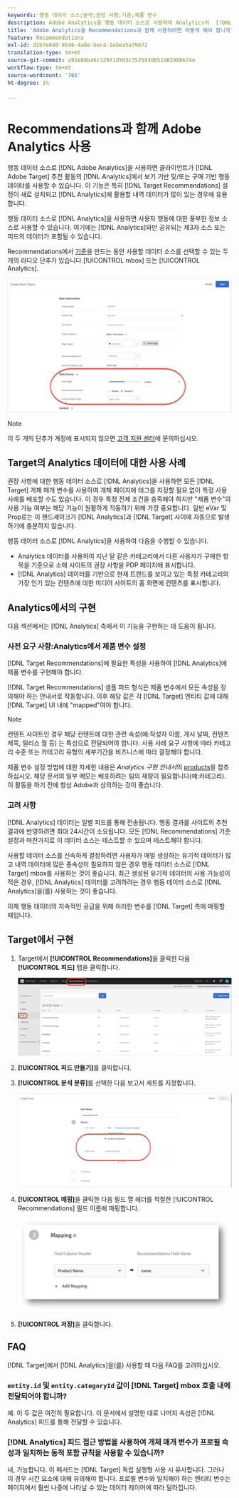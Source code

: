 ```yaml
---
keywords: 행동 데이터 소스;분석;권장 사항;기준;제품 변수
description: Adobe Analytics을 행동 데이터 소스로 사용하여 Analytics의  [!DNL Target] Recommendations에서 보기 기반 및/또는 구매 기반 행동 데이터를 사용하는 방법을 알아봅니다.
title: 'Adobe Analytics을 Recommendations과 함께 사용하려면 어떻게 해야 합니까? [!DNL Target] '
feature: Recommendations
exl-id: d2b7e840-9546-4a8e-bec4-1ebea5a79672
translation-type: tm+mt
source-git-commit: a92e88b46c72971d5d3c752593d651d8290b674e
workflow-type: tm+mt
source-wordcount: '765'
ht-degree: 1%

---
```


# Recommendations과 함께 Adobe Analytics 사용

행동 데이터 소스로 [!DNL Adobe Analytics]을 사용하면 클라이언트가 [!DNL Adobe Target] 추천 활동의 [!DNL Analytics]에서 보기 기반 및/또는 구매 기반 행동 데이터를 사용할 수 있습니다. 이 기능은 특히 [!DNL Target Recommendations] 설정이 새로 설치되고 [!DNL Analytics]에 활용할 내역 데이터가 많이 있는 경우에 유용합니다.

행동 데이터 소스로 [!DNL Analytics]을 사용하면 사용자 행동에 대한 풍부한 정보 소스로 사용할 수 있습니다. 여기에는 [!DNL Analytics]와만 공유되는 제3자 소스 또는 피드의 데이터가 포함될 수 있습니다.

Recommendations에서 [기준](/help/c-recommendations/c-algorithms/create-new-algorithm.md)을 만드는 동안 사용할 데이터 소스를 선택할 수 있는 두 개의 라디오 단추가 있습니다.[!UICONTROL mbox] 또는 [!UICONTROL Analytics].

![행동 데이터 소스 버튼](/help/c-recommendations/c-algorithms/assets/behavioral-data-source.png)

>[!NOTE]
>
>이 두 개의 단추가 계정에 표시되지 않으면 [고객 지원 센터](/help/cmp-resources-and-contact-information.md#reference_ACA3391A00EF467B87930A450050077C)에 문의하십시오.

## Target의 Analytics 데이터에 대한 사용 사례

권장 사항에 대한 행동 데이터 소스로 [!DNL Analytics]을 사용하면 모든 [!DNL Target] 개체 매개 변수를 사용하여 개체 페이지에 태그를 지정할 필요 없이 특정 사용 사례를 배포할 수도 있습니다. 이 경우 특정 전제 조건을 충족해야 하지만 &quot;제품 변수&quot;의 사용 가능 여부는 해당 기능이 원활하게 작동하기 위해 가장 중요합니다. 일반 eVar 및 Prop로는 이 핸드셰이크가 [!DNL Analytics]과 [!DNL Target] 사이에 자동으로 발생하기에 충분하지 않습니다.

행동 데이터 소스로 [!DNL Analytics]을 사용하여 다음을 수행할 수 있습니다.

* Analytics 데이터를 사용하여 지난 달 같은 카테고리에서 다른 사용자가 구매한 항목을 기준으로 소매 사이트의 권장 사항을 PDP 페이지에 표시합니다.
* [!DNL Analytics] 데이터를 기반으로 현재 트렌드를 보이고 있는 특정 카테고리의 가장 인기 있는 컨텐츠에 대한 미디어 사이트의 홈 화면에 컨텐츠를 표시합니다.

## Analytics에서의 구현

다음 섹션에서는 [!DNL Analytics] 측에서 이 기능을 구현하는 데 도움이 됩니다.

### 사전 요구 사항:Analytics에서 제품 변수 설정

[!DNL Target Recommendations]에 필요한 특성을 사용하여 [!DNL Analytics]에 제품 변수를 구현해야 합니다.

[!DNL Target Recommendations] 샘플 피드 형식은 제품 변수에서 모든 속성을 정의해야 하는 안내서로 작동합니다. 이후 해당 값은 각 [!DNL Target] 엔티티 값에 대해 [!DNL Target] UI 내에 &quot;mapped&quot;여야 합니다.

>[!NOTE]
>
>컨텐트 사이트인 경우 해당 컨텐트에 대한 관련 속성(예:작성자 이름, 게시 날짜, 컨텐츠 제목, 릴리스 월 등) 는 특성으로 전달되어야 합니다. 사용 사례 요구 사항에 따라 카테고리 수준 또는 카테고리 유형의 세부기간을 비즈니스에 따라 결정해야 합니다.

제품 변수 설정 방법에 대한 자세한 내용은 *Analytics 구현 안내서*&#x200B;의 [products](https://experienceleague.adobe.com/docs/analytics/implementation/vars/page-vars/products.html)을 참조하십시오. 해당 문서의 일부 메모는 배포하려는 팀의 재량이 필요합니다(예:카테고리). 이 활동을 하기 전에 항상 Adobe과 상의하는 것이 좋습니다.

### 고려 사항

[!DNL Analytics] 데이터는 일별 피드를 통해 전송됩니다. 행동 결과를 사이트의 추천 결과에 반영하려면 최대 24시간이 소요됩니다. 모든 [!DNL Recommendations] 기준 설정과 마찬가지로 이 데이터 소스는 테스트할 수 있으며 테스트해야 합니다.

사용할 데이터 소스를 신속하게 결정하려면 사용자가 매일 생성하는 유기적 데이터가 많고 내역 데이터에 많은 종속성이 필요하지 않은 경우 행동 데이터 소스로 [!DNL Target] mbox를 사용하는 것이 좋습니다. 최근 생성된 유기적 데이터의 사용 가능성이 적은 경우, [!DNL Analytics] 데이터를 고려하려는 경우 행동 데이터 소스로 [!DNL Analytics]을(를) 사용하는 것이 좋습니다.

이제 행동 데이터의 지속적인 공급을 위해 이러한 변수를 [!DNL Target] 측에 매핑할 때입니다.

## Target에서 구현

1. Target에서 **[!UICONTROL Recommendations]**&#x200B;을 클릭한 다음 **[!UICONTROL 피드]** 탭을 클릭합니다.

   ![피드](/help/c-recommendations/c-algorithms/assets/feeds-tab.png)

1. **[!UICONTROL 피드 만들기]**&#x200B;를 클릭합니다.

1. **[!UICONTROL 분석 분류]**&#x200B;를 선택한 다음 보고서 세트를 지정합니다.

   ![분석 분류 옵션](/help/c-recommendations/c-algorithms/assets/analytics-classifications.png)

1. **[!UICONTROL 매핑]**&#x200B;을 클릭한 다음 필드 열 헤더를 적절한 [!UICONTROL Recommendations] 필드 이름에 매핑합니다.

   ![매핑 섹션](/help/c-recommendations/c-algorithms/assets/mapping.png)

1. **[!UICONTROL 저장]**&#x200B;을 클릭합니다.

## FAQ

[!DNL Target]에서 [!DNL Analytics]을(를) 사용할 때 다음 FAQ를 고려하십시오.

### `entity.id` 및 `entity.categoryId` 값이 [!DNL Target] mbox 호출 내에 전달되어야 합니까?

예. 이 두 값은 여전히 필요합니다. 이 문서에서 설명한 대로 나머지 속성은 [!DNL Analytics] 피드를 통해 전달할 수 있습니다.

### [!DNL Analytics] 피드 접근 방법을 사용하여 개체 매개 변수가 프로필 속성과 일치하는 동적 포함 규칙을 사용할 수 있습니까?

네, 가능합니다. 이 메서드는 [!DNL Target] 독립 실행형 사용 시 유사합니다. 그러나 이 경우 시간 요소에 대해 유의해야 합니다. 프로필 변수와 일치해야 하는 엔티티 변수는 페이지에서 훨씬 나중에 나타날 수 있는 데이터 레이어에 따라 달라집니다.
